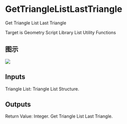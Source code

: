 # GetTriangleListLastTriangle

Get Triangle List Last Triangle

Target is Geometry Script Library List Utility Functions

## 图示

![]($-20221218-19110500.png)

## Inputs

Triangle List: Triangle List Structure.  

## Outputs

Return Value: Integer. Get Triangle List Last Triangle.


